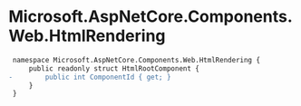 # Microsoft.AspNetCore.Components.Web.HtmlRendering

``` diff
 namespace Microsoft.AspNetCore.Components.Web.HtmlRendering {
     public readonly struct HtmlRootComponent {
-        public int ComponentId { get; }
     }
 }
```

